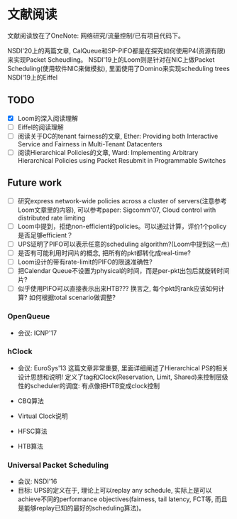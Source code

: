 # 文献阅读

文献阅读放在了OneNote: 网络研究/流量控制/已有项目代码下。

NSDI'20上的两篇文章, CalQueue和SP-PIFO都是在探究如何使用P4(资源有限)来实现Packet Scheudling。
NSDI'19上的Loom则是针对在NIC上做Packet Scheduling(使用软件NIC来做模拟), 里面使用了Domino来实现scheduling trees
NSDI'19上的Eiffel

## TODO

- [x] Loom的深入阅读理解
- [ ] Eiffel的阅读理解
- [ ] 阅读关于DC的tenant fairness的文章, Ether: Providing both Interactive Service and Fairness in Multi-Tenant Datacenters
- [ ] 阅读Hierarchical Policies的文章, Ward: Implementing Arbitrary Hierarchical Policies using Packet Resubmit in Programmable Switches

## Future work

- [ ] 研究express network-wide policies across a cluster of servers(注意参考Loom文章里的内容), 可以参考paper: Sigcomm'07, Cloud control with distributed rate limiting
- [ ] Loom中提到，拒绝non-efficient的policies。可以通过计算，评价1个policy是否足够efficient？
- [ ] UPS证明了PIFO可以表示任意的scheduling algorithm?(Loom中提到这一点)
- [ ] 是否有可能利用时间片的概念, 把所有的pkt都转化成real-time?
- [ ] Loom设计的带有rate-limit的PIFO的限速准确性?
- [ ] 把Calendar Queue不设置为physical的时间，而是per-pkt出包后就旋转时间片?
- [ ] 似乎使用PIFO可以直接表示出来HTB??? 换言之, 每个pkt的rank应该如何计算? 如何根据total scenario做调整?

### OpenQueue

- 会议: ICNP'17

### hClock

- 会议: EuroSys'13
这篇文章非常重要, 里面详细阐述了Hierarchical PS的相关设计思想和说明!
定义了tag和Clock(Reservation, Limit, Shared)来控制层级性的scheduler的调度: 有点像把HTB变成clock控制

- CBQ算法
- Virtual Clock说明
- HFSC算法
- HTB算法

### Universal Packet Scheduling

- 会议: NSDI'16
- 目标: UPS的定义在于, 理论上可以replay any schedule, 实际上是可以achieve不同的performance objectives(fairness, tail latency, FCT等, 而且是能够replay已知的最好的scheduling算法)。

